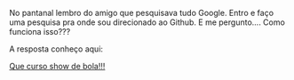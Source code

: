 No pantanal lembro do amigo que pesquisava tudo Google.
Entro e faço uma pesquisa pra onde sou direcionado ao Github.
E me pergunto.... Como funciona isso???

A resposta conheço aqui:

[Que curso show de bola!!!](git/oque.md)
